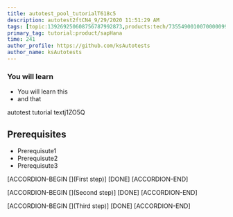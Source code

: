 ```yaml
---
title: autotest_pool_tutorialT618c5
description: autotest2ftCN4_9/29/2020 11:51:29 AM
tags: [topic:139269250608756787992873,products:tech/73554900100700000996,tutorial:experience/advanced]
primary_tag: tutorial:product/sapHana
time: 241
author_profile: https://github.com/ksAutotests
author_name: ksAutotests
---
```

### You will learn
- You will learn this
- and that

autotest tutorial textj1ZO5Q

## Prerequisites
- Prerequisute1
- Prerequisute2
- Prerequisute3

[ACCORDION-BEGIN [](First step)]
[DONE]
[ACCORDION-END]

[ACCORDION-BEGIN [](Second step)]
[DONE]
[ACCORDION-END]

[ACCORDION-BEGIN [](Third step)]
[DONE]
[ACCORDION-END]

